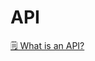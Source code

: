 # API

[🗒️ What is an API?](https://www.redhat.com/en/topics/api/what-are-application-programming-interfaces)
